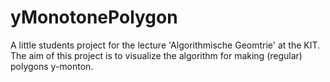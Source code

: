 yMonotonePolygon
===============
A little students project for the lecture 'Algorithmische Geomtrie' at the KIT.
The aim of this project is to visualize the algorithm for making (regular) polygons
y-monton.